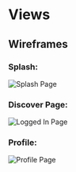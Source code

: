# Views
## Wireframes
### Splash:
![Splash Page]
### Discover Page:
![Logged In Page]
### Profile:
![Profile Page]

[Splash Page]: ./wireframes/splash.png
[Logged In Page]: ./wireframes/logged_in.png
[Profile Page]: ./wireframes/user_page.png
